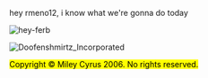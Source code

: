 hey rmeno12, i know what we're gonna do today

![hey-ferb](https://github.com/doofenshmirtz-inc/hey-ferb/assets/20458990/55e4ed88-ef46-4464-936b-2d27e46de2c4)

![Doofenshmirtz_Incorporated](https://github.com/doofenshmirtz-inc/hey-ferb/assets/20458990/6fc2442d-d243-4b87-bed8-7d12a27d43d4)


 <mark>Copyright © Miley Cyrus 2006. No rights reserved.</mark>
